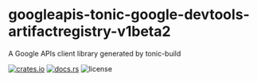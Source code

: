 # googleapis-tonic-google-devtools-artifactregistry-v1beta2

A Google APIs client library generated by tonic-build

[![crates.io](https://img.shields.io/crates/v/googleapis-tonic-google-devtools-artifactregistry-v1beta2)](https://crates.io/crates/googleapis-tonic-google-devtools-artifactregistry-v1beta2)
[![docs.rs](https://img.shields.io/docsrs/googleapis-tonic-google-devtools-artifactregistry-v1beta2)](https://docs.rs/googleapis-tonic-google-devtools-artifactregistry-v1beta2)
![license](https://img.shields.io/crates/l/googleapis-tonic-google-devtools-artifactregistry-v1beta2)
